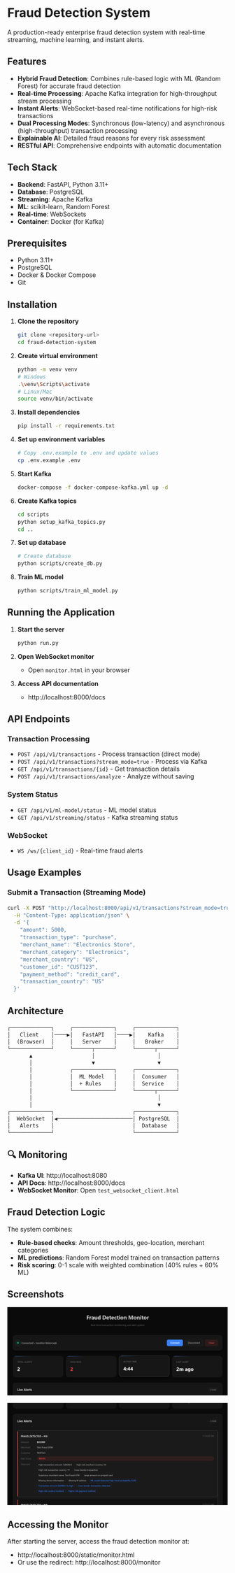 # Fraud Detection System

A production-ready enterprise fraud detection system with real-time streaming, machine learning, and instant alerts.

##  Features

- **Hybrid Fraud Detection**: Combines rule-based logic with ML (Random Forest) for accurate fraud detection
- **Real-time Processing**: Apache Kafka integration for high-throughput stream processing
- **Instant Alerts**: WebSocket-based real-time notifications for high-risk transactions
- **Dual Processing Modes**: Synchronous (low-latency) and asynchronous (high-throughput) transaction processing
- **Explainable AI**: Detailed fraud reasons for every risk assessment
- **RESTful API**: Comprehensive endpoints with automatic documentation

##  Tech Stack

- **Backend**: FastAPI, Python 3.11+
- **Database**: PostgreSQL
- **Streaming**: Apache Kafka
- **ML**: scikit-learn, Random Forest
- **Real-time**: WebSockets
- **Container**: Docker (for Kafka)

##  Prerequisites

- Python 3.11+
- PostgreSQL
- Docker & Docker Compose
- Git

##  Installation

1. **Clone the repository**
   ```bash
   git clone <repository-url>
   cd fraud-detection-system
   ```

2. **Create virtual environment**
   ```bash
   python -m venv venv
   # Windows
   .\venv\Scripts\activate
   # Linux/Mac
   source venv/bin/activate
   ```

3. **Install dependencies**
   ```bash
   pip install -r requirements.txt
   ```

4. **Set up environment variables**
   ```bash
   # Copy .env.example to .env and update values
   cp .env.example .env
   ```

5. **Start Kafka**
   ```bash
   docker-compose -f docker-compose-kafka.yml up -d
   ```

6. **Create Kafka topics**
   ```bash
   cd scripts
   python setup_kafka_topics.py
   cd ..
   ```

7. **Set up database**
   ```bash
   # Create database
   python scripts/create_db.py
   ```

8. **Train ML model**
   ```bash
   python scripts/train_ml_model.py
   ```

##  Running the Application

1. **Start the server**
   ```bash
   python run.py
   ```

2. **Open WebSocket monitor**
   - Open `monitor.html` in your browser

3. **Access API documentation**
   - http://localhost:8000/docs

##  API Endpoints

### Transaction Processing
- `POST /api/v1/transactions` - Process transaction (direct mode)
- `POST /api/v1/transactions?stream_mode=true` - Process via Kafka
- `GET /api/v1/transactions/{id}` - Get transaction details
- `POST /api/v1/transactions/analyze` - Analyze without saving

### System Status
- `GET /api/v1/ml-model/status` - ML model status
- `GET /api/v1/streaming/status` - Kafka streaming status

### WebSocket
- `WS /ws/{client_id}` - Real-time fraud alerts

##  Usage Examples

### Submit a Transaction (Streaming Mode)
```bash
curl -X POST "http://localhost:8000/api/v1/transactions?stream_mode=true" \
  -H "Content-Type: application/json" \
  -d '{
    "amount": 5000,
    "transaction_type": "purchase",
    "merchant_name": "Electronics Store",
    "merchant_category": "Electronics",
    "merchant_country": "US",
    "customer_id": "CUST123",
    "payment_method": "credit_card",
    "transaction_country": "US"
  }'
```

##  Architecture

```
┌─────────────┐     ┌─────────────┐     ┌─────────────┐
│   Client    │────▶│   FastAPI   │────▶│    Kafka    │
│  (Browser)  │     │   Server    │     │   Broker    │
└─────────────┘     └──────┬──────┘     └──────┬──────┘
       ▲                   │                    │
       │                   ▼                    ▼
       │            ┌─────────────┐     ┌─────────────┐
       │            │  ML Model   │     │  Consumer   │
       │            │  + Rules    │     │  Service    │
       │            └─────────────┘     └──────┬──────┘
       │                                        │
       │                                        ▼
┌─────────────┐                         ┌─────────────┐
│  WebSocket  │◀────────────────────────│ PostgreSQL  │
│   Alerts    │                         │  Database   │
└─────────────┘                         └─────────────┘
```

## 🔍 Monitoring

- **Kafka UI**: http://localhost:8080
- **API Docs**: http://localhost:8000/docs
- **WebSocket Monitor**: Open `test_websocket_client.html`

##  Fraud Detection Logic

The system combines:
- **Rule-based checks**: Amount thresholds, geo-location, merchant categories
- **ML predictions**: Random Forest model trained on transaction patterns
- **Risk scoring**: 0-1 scale with weighted combination (40% rules + 60% ML)

## Screenshots

![alt text](img1.png)

![alt text](img2.png)

## Accessing the Monitor

After starting the server, access the fraud detection monitor at:
- http://localhost:8000/static/monitor.html
- Or use the redirect: http://localhost:8000/monitor